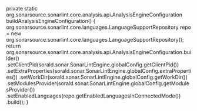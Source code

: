 private static org.sonarsource.sonarlint.core.analysis.api.AnalysisEngineConfiguration buildAnalysisEngineConfiguration() {
    org.sonarsource.sonarlint.core.languages.LanguageSupportRepository repo = new org.sonarsource.sonarlint.core.languages.LanguageSupportRepository();
return org.sonarsource.sonarlint.core.analysis.api.AnalysisEngineConfiguration.builder()
    .setClientPid(sorald.sonar.SonarLintEngine.globalConfig.getClientPid())
    .setExtraProperties(sorald.sonar.SonarLintEngine.globalConfig.extraProperties())
    .setWorkDir(sorald.sonar.SonarLintEngine.globalConfig.getWorkDir())
    .setModulesProvider(sorald.sonar.SonarLintEngine.globalConfig.getModulesProvider())
    .setEnabledLanguages(repo.getEnabledLanguagesInConnectedMode())
    .build();
}